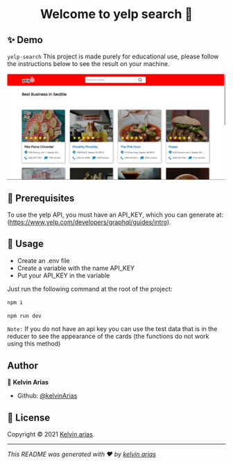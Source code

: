 <h1 align="center">Welcome to yelp search 👋</h1>

## ✨ Demo

`yelp-search` This project is made purely for educational use, please follow the instructions below to see the result on your machine.

<p align="center">
  <img width="700" align="center" src="https://raw.githubusercontent.com/KelvinArias/Next-Graphql/e85e78d9ba2cac953ced5a0f82cf9ffeae2e63aa/demo.png" alt="demo"/>
</p>

## 🚀 Prerequisites

To use the yelp API, you must have an API_KEY, which you can generate at: (https://www.yelp.com/developers/graphql/guides/intro).

## 🚀 Usage

<ul>
    <li>Create an .env file</li>
    <li>Create a variable with the name API_KEY</li>
    <li>Put your API_KEY in the variable</li>
</ul>

Just run the following command at the root of the project:

```sh
npm i
```

```sh
npm run dev
```

`Note:` If you do not have an api key you can use the test data that is in the reducer to see the appearance of the cards (the functions do not work using this method)

## Author

👤 **Kelvin Arias**

- Github: [@kelvinArias](https://github.com/KelvinArias/)

## 📝 License

Copyright © 2021 [Kelvin arias](https://github.com/kelvinArias).<br />

---

_This README was generated with ❤️ by [kelvin arias](https://github.com/KelvinArias/Next-Graphql)_